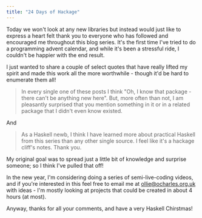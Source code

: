 ```yaml
---
title: "24 Days of Hackage"
---
```


Today we won't look at any new libraries but instead would just like to express
a heart felt thank you to everyone who has followed and encouraged me throughout
this blog series. It's the first time I've tried to do a programming advent
calendar, and while it's been a stressful ride, I couldn't be happier with the
end result.

I just wanted to share a couple of select quotes that have really lifted my
spirit and made this work all the more worthwhile - though it'd be hard to
enumerate them all!

> In every single one of these posts I think "Oh, I know that package - there
> can't be anything new here". But, more often than not, I am pleasantly
> surprised that you mention something in it or in a related package that I
> didn't even know existed.

And

> As a Haskell newb, I think I have learned more about practical Haskell from
> this series than any other single source. I feel like it's a hackage cliff's
> notes. Thank you.

My original goal was to spread just a little bit of knowledge and surprise
someone; so I think I've pulled that off!

In the new year, I'm considering doing a series of semi-live-coding videos, and
if you're interested in this feel free to email me at ollie@ocharles.org.uk with
ideas - I'm mostly looking at projects that could be created in about 4 hours
(at most).

Anyway, thanks for all your comments, and have a very Haskell Chirstmas!
